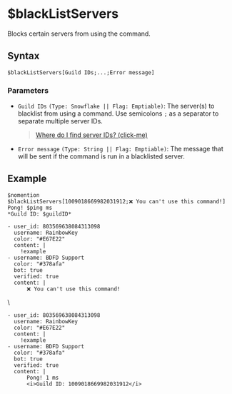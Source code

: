 # $blackListServers
Blocks certain servers from using the command.

## Syntax
```
$blackListServers[Guild IDs;...;Error message]
```

### Parameters
- `Guild IDs` `(Type: Snowflake || Flag: Emptiable)`: The server(s) to blacklist from using a command. Use semicolons `;` as a separator to separate multiple server IDs.
   > [Where do I find server IDs? (click-me)](https://support.discord.com/hc/en-us/articles/206346498-Where-can-I-find-my-User-Server-Message-ID-)
- `Error message` `(Type: String || Flag: Emptiable)`: The message that will be sent if the command is run in a blacklisted server.


## Example
```
$nomention
$blackListServers[1009018669982031912;❌ You can't use this command!]
Pong! $ping ms
*Guild ID: $guildID*
```

```discord yaml
- user_id: 803569638084313098
  username: RainbowKey
  color: "#E67E22"
  content: |
    !example
- username: BDFD Support
  color: "#378afa"
  bot: true
  verified: true
  content: |
      ❌ You can't use this command!
```
\

```discord yaml
- user_id: 803569638084313098
  username: RainbowKey
  color: "#E67E22"
  content: |
    !example
- username: BDFD Support
  color: "#378afa"
  bot: true
  verified: true
  content: |
      Pong! 1 ms
      <i>Guild ID: 1009018669982031912</i>
```
